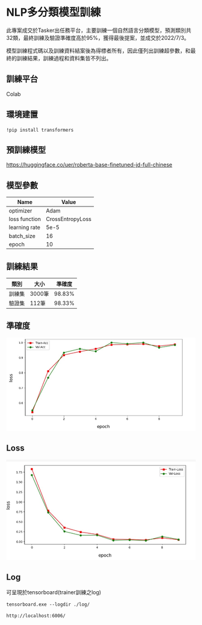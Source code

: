 # NLP多分類模型訓練

此專案成交於Tasker出任務平台，主要訓練一個自然語言分類模型，預測類別共32類，最終訓練及驗證準確度高於95%，獲得最後提案，並成交於2022/7/3。

模型訓練程式碼以及訓練資料結案後為得標者所有，因此僅列出訓練超參數，和最終的訓練結果，訓練過程和資料集皆不列出。

## 訓練平台

Colab

## 環境建置

`!pip install transformers`

## 預訓練模型

<https://huggingface.co/uer/roberta-base-finetuned-jd-full-chinese>

## 模型參數

| Name | Value |
| --- | --- |
| optimizer | Adam |
| loss function | CrossEntropyLoss |
| learning rate | 5e-5 |
| batch_size | 16 |
| epoch | 10 |

## 訓練結果

| 類別 | 大小 |  準確度
| - | - | - |
| 訓練集 | 3000筆 | 98.83%
| 驗證集 | 112筆 | 98.33%


## 準確度

![準確度](plot/acc.jpg)

## Loss

![loss](/plot/loss.jpg)

## Log
可呈現於tensorboard(trainer訓練之log)

```
tensorboard.exe --logdir ./log/
```

```
http://localhost:6006/
```